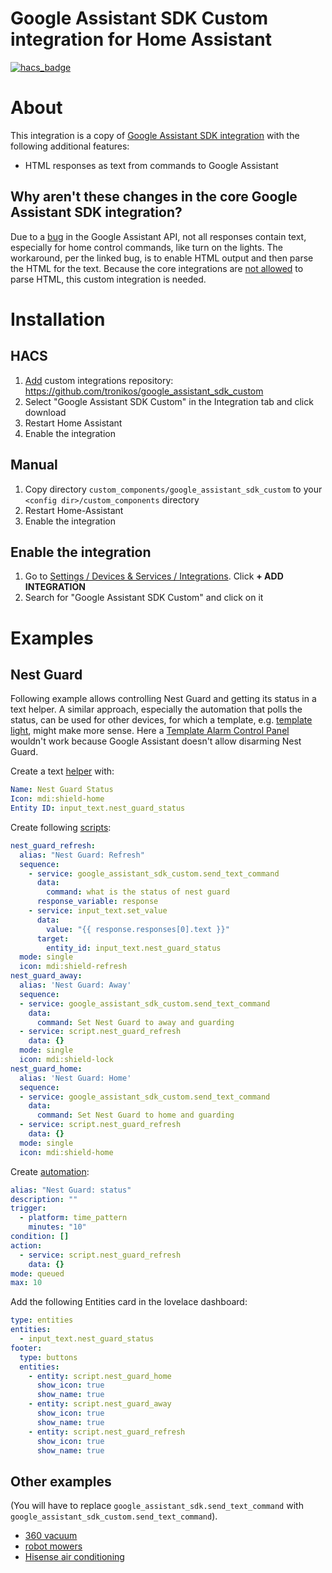 # Google Assistant SDK Custom integration for Home Assistant

[![hacs_badge](https://img.shields.io/badge/HACS-Default-41BDF5.svg)](https://github.com/hacs/integration)

# About

This integration is a copy of [Google Assistant SDK integration](https://www.home-assistant.io/integrations/google_assistant_sdk/) with the following additional features:

- HTML responses as text from commands to Google Assistant

## Why aren't these changes in the core Google Assistant SDK integration?

Due to a [bug](https://github.com/googlesamples/assistant-sdk-python/issues/391) in the Google Assistant API,
not all responses contain text, especially for home control commands, like turn on the lights.
The workaround, per the linked bug, is to enable HTML output and then parse the HTML for the text.
Because the core integrations are [not allowed](https://github.com/home-assistant/architecture/blob/master/adr/0004-webscraping.md) to parse HTML,
this custom integration is needed.

# Installation

## HACS

1. [Add](http://homeassistant.local:8123/hacs/integrations) custom integrations repository: <https://github.com/tronikos/google_assistant_sdk_custom>
2. Select "Google Assistant SDK Custom" in the Integration tab and click download
3. Restart Home Assistant
4. Enable the integration

## Manual

1. Copy directory `custom_components/google_assistant_sdk_custom` to your `<config dir>/custom_components` directory
2. Restart Home-Assistant
3. Enable the integration

## Enable the integration

1. Go to [Settings / Devices & Services / Integrations](http://homeassistant.local:8123/config/integrations). Click **+ ADD INTEGRATION**
2. Search for "Google Assistant SDK Custom" and click on it

# Examples

## Nest Guard

Following example allows controlling Nest Guard and getting its status in a text helper.
A similar approach, especially the automation that polls the status, can be used for other devices,
for which a template, e.g. [template light](https://www.home-assistant.io/integrations/light.template/), might make more sense. 
Here a [Template Alarm Control Panel](https://www.home-assistant.io/integrations/alarm_control_panel.template/) wouldn't work
because Google Assistant doesn't allow disarming Nest Guard.

Create a text [helper](http://homeassistant.local:8123/config/helpers) with:

```yaml
Name: Nest Guard Status
Icon: mdi:shield-home
Entity ID: input_text.nest_guard_status
```

Create following [scripts](http://homeassistant.local:8123/config/script/dashboard):

```yaml
nest_guard_refresh:
  alias: "Nest Guard: Refresh"
  sequence:
    - service: google_assistant_sdk_custom.send_text_command
      data:
        command: what is the status of nest guard
      response_variable: response
    - service: input_text.set_value
      data:
        value: "{{ response.responses[0].text }}"
      target:
        entity_id: input_text.nest_guard_status
  mode: single
  icon: mdi:shield-refresh
nest_guard_away:
  alias: 'Nest Guard: Away'
  sequence:
  - service: google_assistant_sdk_custom.send_text_command
    data:
      command: Set Nest Guard to away and guarding
  - service: script.nest_guard_refresh
    data: {}
  mode: single
  icon: mdi:shield-lock
nest_guard_home:
  alias: 'Nest Guard: Home'
  sequence:
  - service: google_assistant_sdk_custom.send_text_command
    data:
      command: Set Nest Guard to home and guarding
  - service: script.nest_guard_refresh
    data: {}
  mode: single
  icon: mdi:shield-home
```

Create [automation](http://homeassistant.local:8123/config/automation/dashboard):

```yaml
alias: "Nest Guard: status"
description: ""
trigger:
  - platform: time_pattern
    minutes: "10"
condition: []
action:
  - service: script.nest_guard_refresh
    data: {}
mode: queued
max: 10
```

Add the following Entities card in the lovelace dashboard:

```yaml
type: entities
entities:
  - input_text.nest_guard_status
footer:
  type: buttons
  entities:
    - entity: script.nest_guard_home
      show_icon: true
      show_name: true
    - entity: script.nest_guard_away
      show_icon: true
      show_name: true
    - entity: script.nest_guard_refresh
      show_icon: true
      show_name: true
```

## Other examples

(You will have to replace `google_assistant_sdk.send_text_command` with `google_assistant_sdk_custom.send_text_command`).

- [360 vacuum](https://community.home-assistant.io/t/360-s6-vacuum-robot/124990/29)
- [robot mowers](https://github.com/tronikos/google_assistant_sdk_custom/issues/2#issuecomment-1473697969)
- [Hisense air conditioning](https://github.com/tronikos/google_assistant_sdk_custom/issues/3#issuecomment-1520227069)
